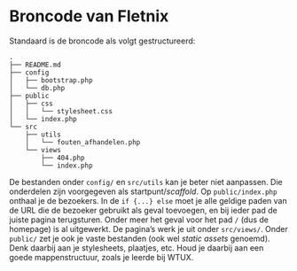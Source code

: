 # Broncode van Fletnix

Standaard is de broncode als volgt gestructureerd:

```text
.
├── README.md
├── config
│   ├── bootstrap.php
│   └── db.php
├── public
│   ├── css
│   │   └── stylesheet.css
│   └── index.php
└── src
    ├── utils
    │   └── fouten_afhandelen.php
    └── views
        ├── 404.php
        └── index.php
```

De bestanden onder `config/` en `src/utils` kan je beter niet aanpassen.
Die onderdelen zijn voorgegeven als startpunt/*scaffold*.
Op `public/index.php` onthaal je de bezoekers.
In de `if {...} else` moet je alle geldige paden van de URL die de bezoeker gebruikt als geval toevoegen, en bij ieder pad de juiste pagina terugsturen.
Onder meer het geval voor het pad `/` (dus de homepage) is al uitgewerkt.
De pagina’s werk je uit onder `src/views/`.
Onder `public/` zet je ook je vaste bestanden (ook wel _static assets_ genoemd).
Denk daarbij aan je stylesheets, plaatjes, etc.
Houd je daarbij aan een goede mappenstructuur, zoals je leerde bij WTUX.
